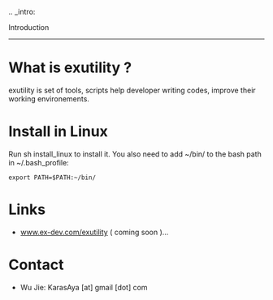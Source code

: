 .. _intro:

Introduction
**************

What is exutility ?
=====================

exutility is set of tools, scripts help developer writing codes, improve their working environements.

Install in Linux
========================

Run sh install_linux to install it. 
You also need to add ~/bin/ to the bash path in ~/.bash_profile:

```
export PATH=$PATH:~/bin/
```

Links
======

 * www.ex-dev.com/exutility ( coming soon )...

Contact
=========

 * Wu Jie: KarasAya [at] gmail [dot] com
